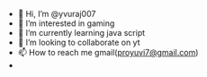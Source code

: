 - 👋 Hi, I’m @yvuraj007
- 👀 I’m interested in gaming 
- 🌱 I’m currently learning java script
- 💞️ I’m looking to collaborate on yt
- 📫 How to reach me gmail(proyuvi7@gmail.com)
- 

<!---
yvuraj007/yvuraj007 is a ✨ special ✨ repository because its `README.md` (this file) appears on your GitHub profile.
You can click the Preview link to take a look at your changes.
--->
